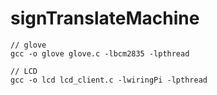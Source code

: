 # signTranslateMachine

```
// glove
gcc -o glove glove.c -lbcm2835 -lpthread
```

```
// LCD
gcc -o lcd lcd_client.c -lwiringPi -lpthread
```
